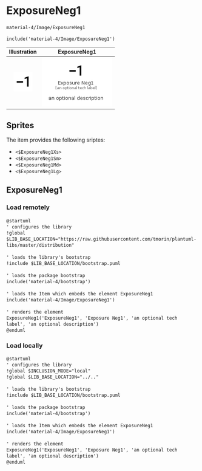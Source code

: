 # ExposureNeg1


```text
material-4/Image/ExposureNeg1
```

```text
include('material-4/Image/ExposureNeg1')
```



| Illustration | ExposureNeg1 |
| :---: | :---: |
| ![illustration for Illustration](../../material-4/Image/ExposureNeg1.png) | ![illustration for ExposureNeg1](../../material-4/Image/ExposureNeg1.Local.png) |



## Sprites
The item provides the following sriptes:

- `<$ExposureNeg1Xs>`
- `<$ExposureNeg1Sm>`
- `<$ExposureNeg1Md>`
- `<$ExposureNeg1Lg>`





## ExposureNeg1

### Load remotely
```plantuml
@startuml
' configures the library
!global $LIB_BASE_LOCATION="https://raw.githubusercontent.com/tmorin/plantuml-libs/master/distribution"

' loads the library's bootstrap
!include $LIB_BASE_LOCATION/bootstrap.puml

' loads the package bootstrap
include('material-4/bootstrap')

' loads the Item which embeds the element ExposureNeg1
include('material-4/Image/ExposureNeg1')

' renders the element
ExposureNeg1('ExposureNeg1', 'Exposure Neg1', 'an optional tech label', 'an optional description')
@enduml
```

### Load locally
```plantuml
@startuml
' configures the library
!global $INCLUSION_MODE="local"
!global $LIB_BASE_LOCATION="../.."

' loads the library's bootstrap
!include $LIB_BASE_LOCATION/bootstrap.puml

' loads the package bootstrap
include('material-4/bootstrap')

' loads the Item which embeds the element ExposureNeg1
include('material-4/Image/ExposureNeg1')

' renders the element
ExposureNeg1('ExposureNeg1', 'Exposure Neg1', 'an optional tech label', 'an optional description')
@enduml
```

